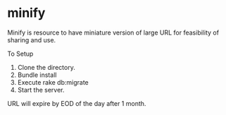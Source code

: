 # minify

Minify is resource to have miniature version of large URL for feasibility of sharing and use.

To Setup

1. Clone the directory.
2. Bundle install
3. Execute rake db:migrate
4. Start the server.


URL will expire by EOD of the day after 1 month.

